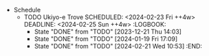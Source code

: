 - Schedule
	- TODO Ukiyo-e Trove
	  SCHEDULED: <2024-02-23 Fri ++4w>
	  DEADLINE: <2024-02-25 Sun ++4w>
	  :LOGBOOK:
	  * State "DONE" from "TODO" [2023-12-21 Thu 14:03]
	  * State "DONE" from "TODO" [2024-01-19 Fri 17:09]
	  * State "DONE" from "TODO" [2024-02-21 Wed 10:53]
	  :END:
